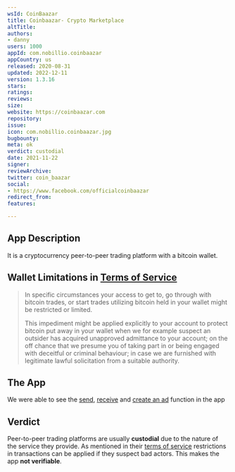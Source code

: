 ```yaml
---
wsId: CoinBaazar
title: Coinbaazar- Crypto Marketplace
altTitle: 
authors:
- danny
users: 1000
appId: com.nobillio.coinbaazar
appCountry: us
released: 2020-08-31
updated: 2022-12-11
version: 1.3.16
stars: 
ratings: 
reviews: 
size: 
website: https://coinbaazar.com
repository: 
issue: 
icon: com.nobillio.coinbaazar.jpg
bugbounty: 
meta: ok
verdict: custodial
date: 2021-11-22
signer: 
reviewArchive: 
twitter: coin_baazar
social:
- https://www.facebook.com/officialcoinbaazar
redirect_from: 
features: 

---
```


## App Description

It is a cryptocurrency peer-to-peer trading platform with a bitcoin wallet. 

## Wallet Limitations in [Terms of Service](https://coinbaazar.com/terms)

> In specific circumstances your access to get to, go through with bitcoin trades, or start trades utilizing bitcoin held in your wallet might be restricted or limited.
>
> This impediment might be applied explicitly to your account to protect bitcoin put away in your wallet when we for example suspect an outsider has acquired unapproved admittance to your account; on the off chance that we presume you of taking part in or being engaged with deceitful or criminal behaviour; in case we are furnished with legitimate lawful solicitation from a suitable authority.

## The App

We were able to see the [send](https://twitter.com/BitcoinWalletz/status/1460167842867736577/photo/1), [receive](https://twitter.com/BitcoinWalletz/status/1460168121356992512) and [create an ad](https://twitter.com/BitcoinWalletz/status/1460169527421853697) function in the app

## Verdict

Peer-to-peer trading platforms are usually **custodial** due to the nature of the service they provide. As mentioned in their [terms of service](https://coinbaazar.com/terms) restrictions in transactions can be applied if they suspect bad actors. This makes the app **not verifiable**.
